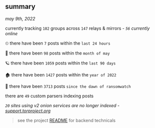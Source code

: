 
## summary
_may 9th, 2022_

currently tracking `102` groups across `147` relays & mirrors - _`56` currently online_

⏲ there have been `7` posts within the `last 24 hours`

🦈 there have been `98` posts within the `month of may`

🪐 there have been `1059` posts within the `last 90 days`

🏚 there have been `1427` posts within the `year of 2022`

🦕 there have been `3713` posts `since the dawn of ransomwatch`

there are `49` custom parsers indexing posts

_`20` sites using v2 onion services are no longer indexed - [support.torproject.org](https://support.torproject.org/onionservices/v2-deprecation/)_

> see the project [README](https://github.com/thetanz/ransomwatch#ransomwatch--) for backend technicals

